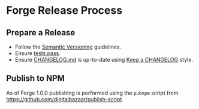 Forge Release Process
=====================

Prepare a Release
-----------------

* Follow the [Semantic Versioning][] guidelines.
* Ensure [tests pass](./README.md#testing).
* Ensure [CHANGELOG.md](./CHANGELOG.md) is up-to-date using [Keep a
  CHANGELOG][] style.

Publish to NPM
--------------

As of Forge 1.0.0 publishing is performed using the `pubnpm` script from
https://github.com/digitalbazaar/publish-script.

[Keep a CHANGELOG]: https://keepachangelog.com/
[Semantic Versioning]: https://semver.org/
